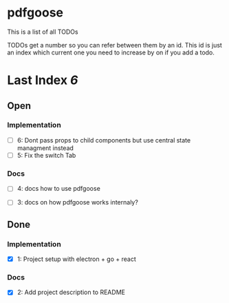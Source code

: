 # pdfgoose
This is a list of all TODOs

TODOs get a number so you can refer between them by an id.
This id is just an index which current one you need to increase by on if you add a todo.

# Last Index *6*

## Open

### Implementation
- [ ] 6: Dont pass props to child components but use central state managment instead
- [ ] 5: Fix the switch Tab

### Docs
- [ ] 4: docs how to use pdfgoose
- [ ] 3: docs on how pdfgoose works internaly?



## Done

### Implementation
- [x] 1: Project setup with electron + go + react
### Docs
- [x] 2: Add project description to README
